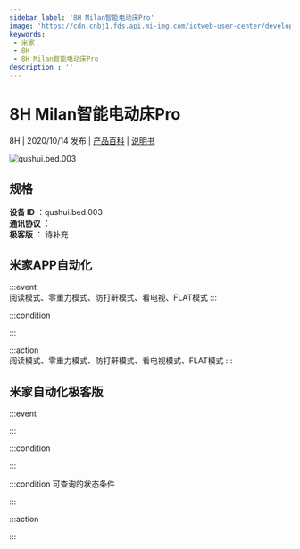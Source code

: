 ```yaml
---
sidebar_label: '8H Milan智能电动床Pro'
image: 'https://cdn.cnbj1.fds.api.mi-img.com/iotweb-user-center/developer_16790477692262zXoFQHx.png?GalaxyAccessKeyId=AKVGLQWBOVIRQ3XLEW&Expires=9223372036854775807&Signature=tastq9F9QNTuA5zUPPR52vZx3gU='
keywords: 
 - 米家
 - 8H
 - 8H Milan智能电动床Pro
description : ''
---
```

# 8H Milan智能电动床Pro

8H | 2020/10/14 发布 | [产品百科](https://home.mi.com/webapp/content/baike/product/index.html?model=qushui.bed.003/) | [说明书](https://home.mi.com/views/introduction.html?model=qushui.bed.003&region=cn)

![qushui.bed.003](https://cdn.cnbj1.fds.api.mi-img.com/iotweb-user-center/developer_16790477692262zXoFQHx.png?GalaxyAccessKeyId=AKVGLQWBOVIRQ3XLEW&Expires=9223372036854775807&Signature=tastq9F9QNTuA5zUPPR52vZx3gU=)

## 规格  
> 
**设备 ID** ：qushui.bed.003  
**通讯协议** ：  
**极客版**  ： 待补充 


## 米家APP自动化  

:::event  
阅读模式、零重力模式、防打鼾模式、看电视、FLAT模式
:::

:::condition  

:::

:::action   
阅读模式、零重力模式、防打鼾模式、看电视模式、FLAT模式
:::

## 米家自动化极客版  

:::event  

:::

:::condition  

:::

:::condition 可查询的状态条件  

:::

:::action  

:::

        
